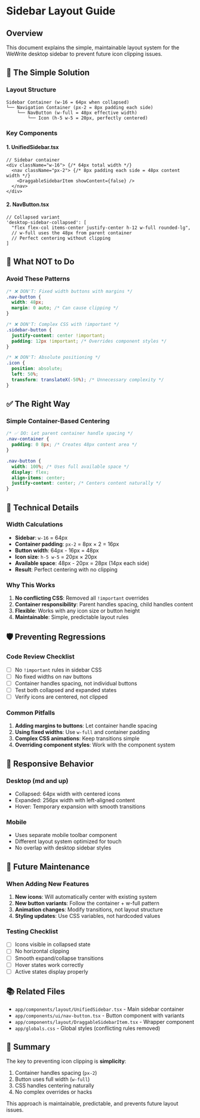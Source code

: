 # Sidebar Layout Guide

## Overview

This document explains the simple, maintainable layout system for the WeWrite desktop sidebar to prevent future icon clipping issues.

## 🎯 **The Simple Solution**

### Layout Structure
```
Sidebar Container (w-16 = 64px when collapsed)
└── Navigation Container (px-2 = 8px padding each side)
    └── NavButton (w-full = 48px effective width)
        └── Icon (h-5 w-5 = 20px, perfectly centered)
```

### Key Components

#### 1. UnifiedSidebar.tsx
```tsx
// Sidebar container
<div className="w-16"> {/* 64px total width */}
  <nav className="px-2"> {/* 8px padding each side = 48px content width */}
    <DraggableSidebarItem showContent={false} />
  </nav>
</div>
```

#### 2. NavButton.tsx
```tsx
// Collapsed variant
'desktop-sidebar-collapsed': [
  "flex flex-col items-center justify-center h-12 w-full rounded-lg",
  // w-full uses the 48px from parent container
  // Perfect centering without clipping
]
```

## 🚫 **What NOT to Do**

### Avoid These Patterns
```css
/* ❌ DON'T: Fixed width buttons with margins */
.nav-button {
  width: 48px;
  margin: 0 auto; /* Can cause clipping */
}

/* ❌ DON'T: Complex CSS with !important */
.sidebar-button {
  justify-content: center !important;
  padding: 12px !important; /* Overrides component styles */
}

/* ❌ DON'T: Absolute positioning */
.icon {
  position: absolute;
  left: 50%;
  transform: translateX(-50%); /* Unnecessary complexity */
}
```

## ✅ **The Right Way**

### Simple Container-Based Centering
```css
/* ✅ DO: Let parent container handle spacing */
.nav-container {
  padding: 0 8px; /* Creates 48px content area */
}

.nav-button {
  width: 100%; /* Uses full available space */
  display: flex;
  align-items: center;
  justify-content: center; /* Centers content naturally */
}
```

## 🔧 **Technical Details**

### Width Calculations
- **Sidebar**: `w-16` = 64px
- **Container padding**: `px-2` = 8px × 2 = 16px
- **Button width**: 64px - 16px = 48px
- **Icon size**: `h-5 w-5` = 20px × 20px
- **Available space**: 48px - 20px = 28px (14px each side)
- **Result**: Perfect centering with no clipping

### Why This Works
1. **No conflicting CSS**: Removed all `!important` overrides
2. **Container responsibility**: Parent handles spacing, child handles content
3. **Flexible**: Works with any icon size or button height
4. **Maintainable**: Simple, predictable layout rules

## 🛡️ **Preventing Regressions**

### Code Review Checklist
- [ ] No `!important` rules in sidebar CSS
- [ ] No fixed widths on nav buttons
- [ ] Container handles spacing, not individual buttons
- [ ] Test both collapsed and expanded states
- [ ] Verify icons are centered, not clipped

### Common Pitfalls
1. **Adding margins to buttons**: Let container handle spacing
2. **Using fixed widths**: Use `w-full` and container padding
3. **Complex CSS animations**: Keep transitions simple
4. **Overriding component styles**: Work with the component system

## 📱 **Responsive Behavior**

### Desktop (md and up)
- Collapsed: 64px width with centered icons
- Expanded: 256px width with left-aligned content
- Hover: Temporary expansion with smooth transitions

### Mobile
- Uses separate mobile toolbar component
- Different layout system optimized for touch
- No overlap with desktop sidebar styles

## 🔄 **Future Maintenance**

### When Adding New Features
1. **New icons**: Will automatically center with existing system
2. **New button variants**: Follow the container + w-full pattern
3. **Animation changes**: Modify transitions, not layout structure
4. **Styling updates**: Use CSS variables, not hardcoded values

### Testing Checklist
- [ ] Icons visible in collapsed state
- [ ] No horizontal clipping
- [ ] Smooth expand/collapse transitions
- [ ] Hover states work correctly
- [ ] Active states display properly

## 📚 **Related Files**

- `app/components/layout/UnifiedSidebar.tsx` - Main sidebar container
- `app/components/ui/nav-button.tsx` - Button component with variants
- `app/components/layout/DraggableSidebarItem.tsx` - Wrapper component
- `app/globals.css` - Global styles (conflicting rules removed)

## 🎯 **Summary**

The key to preventing icon clipping is **simplicity**:
1. Container handles spacing (`px-2`)
2. Button uses full width (`w-full`)
3. CSS handles centering naturally
4. No complex overrides or hacks

This approach is maintainable, predictable, and prevents future layout issues.
